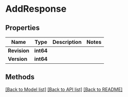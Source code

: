 # AddResponse

## Properties

Name | Type | Description | Notes
------------ | ------------- | ------------- | -------------
**Revision** | **int64** |  | 
**Version** | **int64** |  | 

## Methods


[[Back to Model list]](../README.md#documentation-for-models) [[Back to API list]](../README.md#documentation-for-api-endpoints) [[Back to README]](../README.md)


